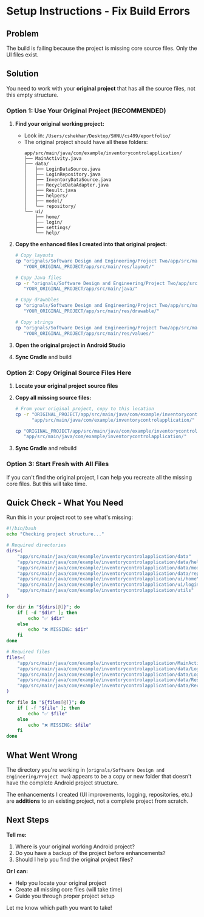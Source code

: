 # Setup Instructions - Fix Build Errors

## Problem
The build is failing because the project is missing core source files. Only the UI files exist.

## Solution

You need to work with your **original project** that has all the source files, not this empty structure.

### Option 1: Use Your Original Project (RECOMMENDED)

1. **Find your original working project:**
   - Look in: `/Users/cshekhar/Desktop/SHNU/cs499/eportfolio/`
   - The original project should have all these folders:
     ```
     app/src/main/java/com/example/inventorycontrolapplication/
     ├── MainActivity.java
     ├── data/
     │   ├── LoginDataSource.java
     │   ├── LoginRepository.java
     │   ├── InventoryDataSource.java
     │   ├── RecycleDataAdapter.java
     │   ├── Result.java
     │   ├── helpers/
     │   ├── model/
     │   └── repository/
     └── ui/
         ├── home/
         ├── login/
         ├── settings/
         └── help/
     ```

2. **Copy the enhanced files I created into that original project:**
   ```bash
   # Copy layouts
   cp "orignals/Software Design and Engineering/Project Two/app/src/main/res/layout/"*.xml \
      "YOUR_ORIGINAL_PROJECT/app/src/main/res/layout/"

   # Copy Java files
   cp -r "orignals/Software Design and Engineering/Project Two/app/src/main/java/"* \
      "YOUR_ORIGINAL_PROJECT/app/src/main/java/"

   # Copy drawables
   cp "orignals/Software Design and Engineering/Project Two/app/src/main/res/drawable/"*.xml \
      "YOUR_ORIGINAL_PROJECT/app/src/main/res/drawable/"

   # Copy strings
   cp "orignals/Software Design and Engineering/Project Two/app/src/main/res/values/strings.xml" \
      "YOUR_ORIGINAL_PROJECT/app/src/main/res/values/"
   ```

3. **Open the original project in Android Studio**

4. **Sync Gradle** and build

### Option 2: Copy Original Source Files Here

1. **Locate your original project source files**

2. **Copy all missing source files:**
   ```bash
   # From your original project, copy to this location
   cp -r "ORIGINAL_PROJECT/app/src/main/java/com/example/inventorycontrolapplication/data" \
         "app/src/main/java/com/example/inventorycontrolapplication/"

   cp "ORIGINAL_PROJECT/app/src/main/java/com/example/inventorycontrolapplication/MainActivity.java" \
      "app/src/main/java/com/example/inventorycontrolapplication/"
   ```

3. **Sync Gradle** and rebuild

### Option 3: Start Fresh with All Files

If you can't find the original project, I can help you recreate all the missing core files. But this will take time.

## Quick Check - What You Need

Run this in your project root to see what's missing:

```bash
#!/bin/bash
echo "Checking project structure..."

# Required directories
dirs=(
    "app/src/main/java/com/example/inventorycontrolapplication/data"
    "app/src/main/java/com/example/inventorycontrolapplication/data/helpers"
    "app/src/main/java/com/example/inventorycontrolapplication/data/model"
    "app/src/main/java/com/example/inventorycontrolapplication/data/repository"
    "app/src/main/java/com/example/inventorycontrolapplication/ui/home"
    "app/src/main/java/com/example/inventorycontrolapplication/ui/login"
    "app/src/main/java/com/example/inventorycontrolapplication/utils"
)

for dir in "${dirs[@]}"; do
    if [ -d "$dir" ]; then
        echo "✅ $dir"
    else
        echo "❌ MISSING: $dir"
    fi
done

# Required files
files=(
    "app/src/main/java/com/example/inventorycontrolapplication/MainActivity.java"
    "app/src/main/java/com/example/inventorycontrolapplication/data/LoginDataSource.java"
    "app/src/main/java/com/example/inventorycontrolapplication/data/LoginRepository.java"
    "app/src/main/java/com/example/inventorycontrolapplication/data/Result.java"
    "app/src/main/java/com/example/inventorycontrolapplication/data/RecycleDataAdapter.java"
)

for file in "${files[@]}"; do
    if [ -f "$file" ]; then
        echo "✅ $file"
    else
        echo "❌ MISSING: $file"
    fi
done
```

## What Went Wrong

The directory you're working in (`orignals/Software Design and Engineering/Project Two`) appears to be a copy or new folder that doesn't have the complete Android project structure.

The enhancements I created (UI improvements, logging, repositories, etc.) are **additions** to an existing project, not a complete project from scratch.

## Next Steps

**Tell me:**
1. Where is your original working Android project?
2. Do you have a backup of the project before enhancements?
3. Should I help you find the original project files?

**Or I can:**
- Help you locate your original project
- Create all missing core files (will take time)
- Guide you through proper project setup

Let me know which path you want to take!
